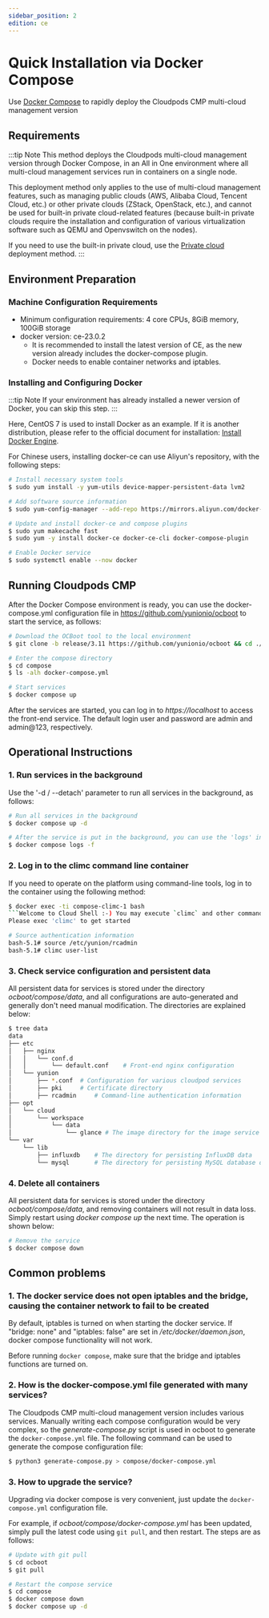 ```yaml
---
sidebar_position: 2
edition: ce
---
```


# Quick Installation via Docker Compose

Use [Docker Compose](https://docs.docker.com/compose/) to rapidly deploy the Cloudpods CMP multi-cloud management version

## Requirements

:::tip Note
This method deploys the Cloudpods multi-cloud management version through Docker Compose, in an All in One environment where all multi-cloud management services run in containers on a single node.

This deployment method only applies to the use of multi-cloud management features, such as managing public clouds (AWS, Alibaba Cloud, Tencent Cloud, etc.) or other private clouds (ZStack, OpenStack, etc.), and cannot be used for built-in private cloud-related features (because built-in private clouds require the installation and configuration of various virtualization software such as QEMU and Openvswitch on the nodes).

If you need to use the built-in private cloud, use the [Private cloud](../onpremise/) deployment method.
:::


## Environment Preparation

### Machine Configuration Requirements

- Minimum configuration requirements: 4 core CPUs, 8GiB memory, 100GiB storage
- docker version: ce-23.0.2
    - It is recommended to install the latest version of CE, as the new version already includes the docker-compose plugin.
    - Docker needs to enable container networks and iptables.

### Installing and Configuring Docker

:::tip Note
If your environment has already installed a newer version of Docker, you can skip this step.
:::

Here, CentOS 7 is used to install Docker as an example. If it is another distribution, please refer to the official document for installation: [Install Docker Engine](https://docs.docker.com/engine/install/).

For Chinese users, installing docker-ce can use Aliyun's repository, with the following steps:

```bash
# Install necessary system tools
$ sudo yum install -y yum-utils device-mapper-persistent-data lvm2

# Add software source information
$ sudo yum-config-manager --add-repo https://mirrors.aliyun.com/docker-ce/linux/centos/docker-ce.repo

# Update and install docker-ce and compose plugins
$ sudo yum makecache fast
$ sudo yum -y install docker-ce docker-ce-cli docker-compose-plugin

# Enable Docker service
$ sudo systemctl enable --now docker
```

## Running Cloudpods CMP

After the Docker Compose environment is ready, you can use the docker-compose.yml configuration file in https://github.com/yunionio/ocboot to start the service, as follows:

```bash
# Download the OCBoot tool to the local environment
$ git clone -b release/3.11 https://github.com/yunionio/ocboot && cd ./ocboot

# Enter the compose directory
$ cd compose
$ ls -alh docker-compose.yml

# Start services
$ docker compose up
```

After the services are started, you can log in to *https://localhost* to access the front-end service. The default login user and password are admin and admin@123, respectively.

## Operational Instructions

### 1. Run services in the background

Use the '-d / --detach' parameter to run all services in the background, as follows:

```bash
# Run all services in the background
$ docker compose up -d

# After the service is put in the background, you can use the 'logs' instruction to view the output log
$ docker compose logs -f
```

### 2. Log in to the climc command line container

If you need to operate on the platform using command-line tools, log in to the container using the following method:

```bash
$ docker exec -ti compose-climc-1 bash
```Welcome to Cloud Shell :-) You may execute `climc` and other command tools in this shell.
Please exec 'climc' to get started

# Source authentication information
bash-5.1# source /etc/yunion/rcadmin
bash-5.1# climc user-list
```

### 3. Check service configuration and persistent data

All persistent data for services is stored under the directory *ocboot/compose/data*, and all configurations are auto-generated and generally don't need manual modification. The directories are explained below:

```bash
$ tree data
data
├── etc
│   ├── nginx
│   │   └── conf.d
│   │       └── default.conf    # Front-end nginx configuration
│   └── yunion
│       ├── *.conf  # Configuration for various cloudpod services
│       ├── pki     # Certificate directory
│       ├── rcadmin     # Command-line authentication information
├── opt
│   └── cloud
│       └── workspace
│           └── data
│               └── glance # The image directory for the image service storage
└── var
    └── lib
        ├── influxdb    # The directory for persisting InfluxDB data
        └── mysql       # The directory for persisting MySQL database data
```

### 4. Delete all containers

All persistent data for services is stored under the directory *ocboot/compose/data*, and removing containers will not result in data loss. Simply restart using *docker compose up* the next time. The operation is shown below:

```bash
# Remove the service
$ docker compose down
```

## Common problems

### 1. The docker service does not open iptables and the bridge, causing the container network to fail to be created

By default, iptables is turned on when starting the docker service. If "bridge: none" and "iptables: false" are set in */etc/docker/daemon.json*, docker compose functionality will not work.

Before running `docker compose`, make sure that the bridge and iptables functions are turned on.

### 2. How is the docker-compose.yml file generated with many services?

The Cloudpods CMP multi-cloud management version includes various services. Manually writing each compose configuration would be very complex, so the *generate-compose.py* script is used in ocboot to generate the `docker-compose.yml` file. The following command can be used to generate the compose configuration file:

```bash
$ python3 generate-compose.py > compose/docker-compose.yml
```

### 3. How to upgrade the service?

Upgrading via docker compose is very convenient, just update the `docker-compose.yml` configuration file.

For example, if *ocboot/compose/docker-compose.yml* has been updated, simply pull the latest code using `git pull`, and then restart. The steps are as follows:

```bash
# Update with git pull
$ cd ocboot
$ git pull

# Restart the compose service
$ cd compose
$ docker compose down
$ docker compose up -d
```
